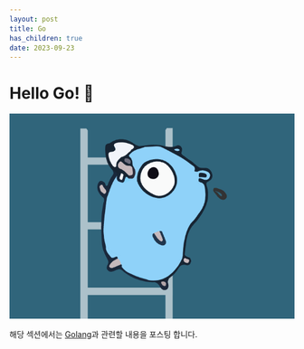 ```yaml
---
layout: post
title: Go
has_children: true
date: 2023-09-23
---
```


# Hello Go! 👋

![Alt text](../../assets/images/go/image.png)

해당 섹션에서는 [Golang](https://go.dev/)과 관련할 내용을 포스팅 합니다. 